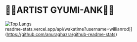 # &#127846;&#128151;ARTIST GYUMI-ANK&#127846;&#128151;<br>
[![Top Langs](https://github-readme-stats.vercel.app/api/top-langs/?username=ANK-UMI&layout=compact)](https://github.com/anuraghazra/github-readme-stats)<br>
readme-stats.vercel.app/api/wakatime?username=willianrod)](https://github.com/anuraghazra/github-readme-stats)
